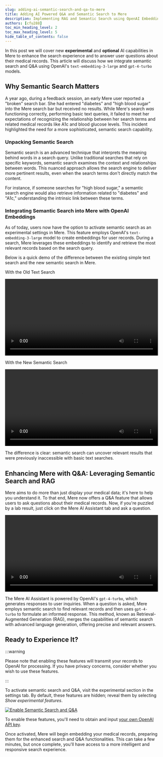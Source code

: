 ```yaml
---
slug: adding-ai-semantic-search-and-qa-to-mere
title: Adding AI Powered Q&A and Semantic Search to Mere
description: Implementing RAG and Semantic Search using OpenAI Embeddings and GPT-4-Turbo
authors: [cfu288]
toc_min_heading_level: 2
toc_max_heading_level: 5
hide_table_of_contents: false
---
```


In this post we will cover new **experimental** and **optional** AI capabilities in Mere to enhance the search experience and to answer user questions about their medical records. This article will discuss how we integrate semantic search and Q&A using OpenAI's `text-embedding-3-large` and `gpt-4-turbo` models.

## Why Semantic Search Matters

A year ago, during a feedback session, an early Mere user reported a "broken" search bar. She had entered "diabetes" and "high blood sugar" into the Mere search bar but received no results. While Mere's search _was_ functioning correctly, performing basic text queries, it failed to meet her expectations of recognizing the relationship between her search terms and related medical records like A1c and blood glucose levels. This incident highlighted the need for a more sophisticated, semantic search capability.

<!--truncate-->

### Unpacking Semantic Search

Semantic search is an advanced technique that interprets the meaning behind words in a search query. Unlike traditional searches that rely on specific keywords, semantic search examines the context and relationships between words. This nuanced approach allows the search engine to deliver more pertinent results, even when the search terms don't directly match the content.

For instance, if someone searches for "high blood sugar," a semantic search engine would also retrieve information related to "diabetes" and "A1c," understanding the intrinsic link between these terms.

### Integrating Semantic Search into Mere with OpenAI Embeddings

As of today, users now have the option to activate semantic search as an experimental settings in Mere. This feature employs OpenAI's `text-embedding-3-large` model to create embeddings for user records. During a search, Mere leverages these embeddings to identify and retrieve the most relevant records based on the search query.

Below is a quick demo of the difference between the existing simple text search and the new semantic search in Mere.

<div className="flex-col sm:flex-row flex w-full">
    <div style={{"margin": "4px"}}>
        <p style={{"margin": "0px"}}>With the Old Text Search</p>
        <video width="100%" height="auto" style={{"margin": "0px"}} controls>
            <source src="/vid/ExactSearch.mp4" type="video/mp4" alt="Exact search demo"/>
            Your browser does not support the video tag.
        </video>
    </div>
    <div style={{"margin": "4px"}}>
        <p style={{"margin": "0px"}}>With the New Semantic Search</p>
        <video width="100%" height="auto" style={{"margin": "0px"}} controls>
            <source src="/vid/SemanticSearch.mp4" type="video/mp4" alt="Semantic search demo"/>
            Your browser does not support the video tag.
        </video>
    </div>
</div>

The difference is clear: semantic search can uncover relevant results that were previously inaccessible with basic text searches.

## Enhancing Mere with Q&A: Leveraging Semantic Search and RAG

Mere aims to do more than just display your medical data; it's here to help you understand it. To that end, Mere now offers a Q&A feature that allows users to ask questions about their medical records. Now, if you're puzzled by a lab result, just click on the Mere AI Assistant tab and ask a question.

<div className="flex w-full">
        <video width="100%" height="auto" style={{"margin": "0px"}} controls>
            <source src="/vid/DoIHaveAnemiaDemo.mp4" type="video/mp4" alt="Q&A demo"/>
            Your browser does not support the video tag.
        </video>
</div>

The Mere AI Assistant is powered by OpenAI's `gpt-4-turbo`, which generates responses to user inquiries. When a question is asked, Mere employs semantic search to find relevant records and then uses `gpt-4-turbo` to formulate an informed response. This method, known as Retrieval-Augmented Generation (RAG), merges the capabilities of semantic search with advanced language generation, offering precise and relevant answers.

## Ready to Experience It?

:::warning

Please note that enabling these features will transmit your records to OpenAI for processing. If you have privacy concerns, consider whether you wish to use these features.

:::

To activate semantic search and Q&A, visit the experimental section in the settings tab. By default, these features are hidden; reveal them by selecting _Show experimental features_.

[![Enable Semantic Search and Q&A](/img/openai_experimental_setting.png)](/img/openai_experimental_setting.png)

To enable these features, you'll need to obtain and input [your own OpenAI API key](https://help.openai.com/en/articles/4936850-where-do-i-find-my-api-key).

Once activated, Mere will begin embedding your medical records, preparing them for the enhanced search and Q&A functionalities. This can take a few minutes, but once complete, you'll have access to a more intelligent and responsive search experience.
